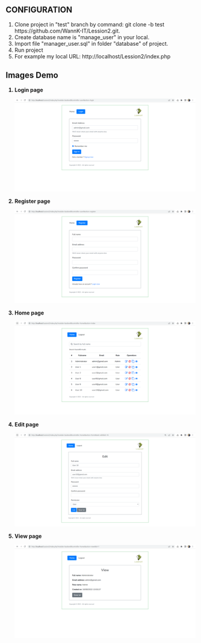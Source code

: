 <h2>CONFIGURATION</h2>
<ol>
    <li>Clone project in "test" branch by command: git clone -b test https://github.com/WannK-IT/Lession2.git.</li>
    <li>Create database name is "manage_user" in your local.</li>
    <li>Import file "manager_user.sql" in folder "database" of project.</li>
    <li>Run project</li>
    <li>For example my local URL: http://localhost/Lession2/index.php</li>
</ol>

<h2>Images Demo</h2>
<ol style="font-weight: bold">
    <li><p>Login page</p><img src="Images/demo_login.png"></li>
    <li><p>Register page</p><img src="Images/demo_reg.png"></li>
    <li><p>Home page</p><img src="Images/demo_home.png"></li>
    <li><p>Edit page</p><img src="Images/demo_edit.png"></li>
    <li><p>View page</p><img src="Images/demo_view.png"></li>
</ol>

